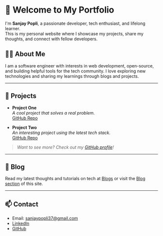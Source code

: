 # 👋 Welcome to My Portfolio

I'm **Sanjay Popli**, a passionate developer, tech enthusiast, and lifelong learner.  
This is my personal website where I showcase my projects, share my thoughts, and connect with fellow developers.

## 🧑‍💻 About Me

I am a software engineer with interests in web development, open-source, and building helpful tools for the tech community. I love exploring new technologies and sharing my learnings through blogs and projects.

---

## 🚀 Projects

- **Project One**  
  _A cool project that solves a real problem._  
  [GitHub Repo](https://github.com/sanjaypopli/ProjectOne)

- **Project Two**  
  _An interesting project using the latest tech stack._  
  [GitHub Repo](https://github.com/sanjaypopli/ProjectTwo)

> _Want to see more? Check out my [GitHub profile](https://github.com/sanjaypopli)!_

---

## 📝 Blog

Read my latest thoughts and tutorials on tech at [Blogs](https://github.com/sanjaypopli/Blogs) or visit the [Blog section](/blog) of this site.

---

## 📫 Contact

- Email: sanjaypopli37@gmail.com
- [LinkedIn](https://www.linkedin.com/in/sanjayp91/)
- [GitHub](https://github.com/sanjaypopli)
